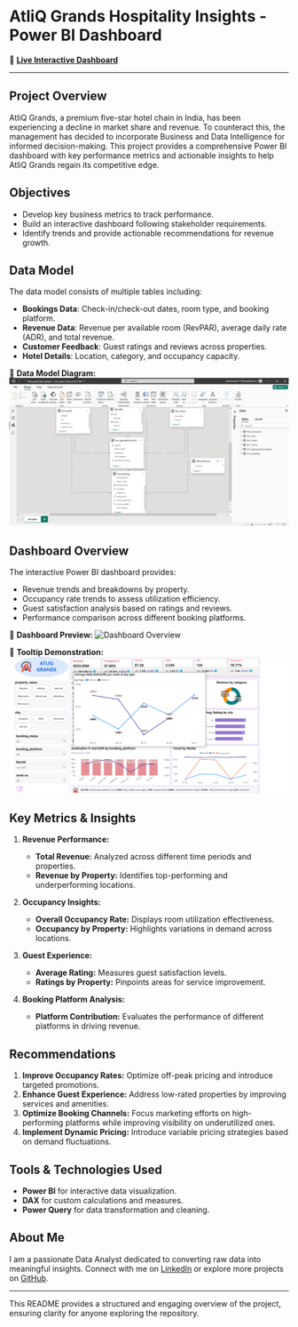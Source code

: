 # **AtliQ Grands Hospitality Insights - Power BI Dashboard**

🔗 **[Live Interactive Dashboard](https://app.powerbi.com/view?r=eyJrIjoiOTZkZDU5YTMtNWJiNS00N2U2LWI4NWMtY2QwOTAxMjBhZDNiIiwidCI6ImM2ZTU0OWIzLTVmNDUtNDAzMi1hYWU5LWQ0MjQ0ZGM1YjJjNCJ9)**

---
## **Project Overview**
AtliQ Grands, a premium five-star hotel chain in India, has been experiencing a decline in market share and revenue. To counteract this, the management has decided to incorporate Business and Data Intelligence for informed decision-making. This project provides a comprehensive Power BI dashboard with key performance metrics and actionable insights to help AtliQ Grands regain its competitive edge.

## **Objectives**
- Develop key business metrics to track performance.
- Build an interactive dashboard following stakeholder requirements.
- Identify trends and provide actionable recommendations for revenue growth.

## **Data Model**
The data model consists of multiple tables including:
- **Bookings Data**: Check-in/check-out dates, room type, and booking platform.
- **Revenue Data**: Revenue per available room (RevPAR), average daily rate (ADR), and total revenue.
- **Customer Feedback**: Guest ratings and reviews across properties.
- **Hotel Details**: Location, category, and occupancy capacity.

📌 **Data Model Diagram:**
![Data Model](Data_Model/data%20model.png)


## **Dashboard Overview**
The interactive Power BI dashboard provides:
- Revenue trends and breakdowns by property.
- Occupancy rate trends to assess utilization efficiency.
- Guest satisfaction analysis based on ratings and reviews.
- Performance comparison across different booking platforms.

📌 **Dashboard Preview:**
![Dashboard Overview](Report_Details/Atliq_grand_Data_analysis.jpg)


📌 **Tooltip Demonstration:**
![Hover Example](Report_Details/Hover.png)

## **Key Metrics & Insights**
1. **Revenue Performance:**
   - **Total Revenue:** Analyzed across different time periods and properties.
   - **Revenue by Property:** Identifies top-performing and underperforming locations.
   
2. **Occupancy Insights:**
   - **Overall Occupancy Rate:** Displays room utilization effectiveness.
   - **Occupancy by Property:** Highlights variations in demand across locations.

3. **Guest Experience:**
   - **Average Rating:** Measures guest satisfaction levels.
   - **Ratings by Property:** Pinpoints areas for service improvement.

4. **Booking Platform Analysis:**
   - **Platform Contribution:** Evaluates the performance of different platforms in driving revenue.

## **Recommendations**
1. **Improve Occupancy Rates:** Optimize off-peak pricing and introduce targeted promotions.
2. **Enhance Guest Experience:** Address low-rated properties by improving services and amenities.
3. **Optimize Booking Channels:** Focus marketing efforts on high-performing platforms while improving visibility on underutilized ones.
4. **Implement Dynamic Pricing:** Introduce variable pricing strategies based on demand fluctuations.

## **Tools & Technologies Used**
- **Power BI** for interactive data visualization.
- **DAX** for custom calculations and measures.
- **Power Query** for data transformation and cleaning.

## **About Me**
I am a passionate Data Analyst dedicated to converting raw data into meaningful insights. Connect with me on [LinkedIn](#) or explore more projects on [GitHub](#).

---

This README provides a structured and engaging overview of the project, ensuring clarity for anyone exploring the repository.
